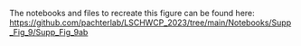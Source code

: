 The notebooks and files to recreate this figure can be found here:  
https://github.com/pachterlab/LSCHWCP_2023/tree/main/Notebooks/Supp_Fig_9/Supp_Fig_9ab